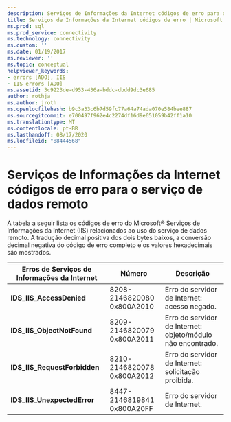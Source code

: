 ```yaml
---
description: Serviços de Informações da Internet códigos de erro para o serviço de dados remoto
title: Serviços de Informações da Internet códigos de erro | Microsoft Docs
ms.prod: sql
ms.prod_service: connectivity
ms.technology: connectivity
ms.custom: ''
ms.date: 01/19/2017
ms.reviewer: ''
ms.topic: conceptual
helpviewer_keywords:
- errors [ADO], IIS
- IIS errors [ADO]
ms.assetid: 3c9223de-d953-436a-bddc-dbdd9dc3e685
author: rothja
ms.author: jroth
ms.openlocfilehash: b9c3a33c6b7d59fc77a64a74ada070e584bee887
ms.sourcegitcommit: e700497f962e4c2274df16d9e651059b42ff1a10
ms.translationtype: MT
ms.contentlocale: pt-BR
ms.lasthandoff: 08/17/2020
ms.locfileid: "88444568"
---
```

# <a name="internet-information-services-error-codes-for-remote-data-service"></a>Serviços de Informações da Internet códigos de erro para o serviço de dados remoto
A tabela a seguir lista os códigos de erro do Microsoft® Serviços de Informações da Internet (IIS) relacionados ao uso do serviço de dados remoto. A tradução decimal positiva dos dois bytes baixos, a conversão decimal negativa do código de erro completo e os valores hexadecimais são mostrados.

|Erros de Serviços de Informações da Internet|Número|Descrição|
|------------------------------------------|------------|-----------------|
|**IDS_IIS_AccessDenied**|8208-2146820080 0x800A2010|Erro do servidor de Internet: acesso negado.|
|**IDS_IIS_ObjectNotFound**|8209-2146820079 0x800A2011|Erro do servidor de Internet: objeto/módulo não encontrado.|
|**IDS_IIS_RequestForbidden**|8210-2146820078 0x800A2012|Erro do servidor de Internet: solicitação proibida.|
|**IDS_IIS_UnexpectedError**|8447-2146819841 0x800A20FF|Erro do servidor de Internet.|
